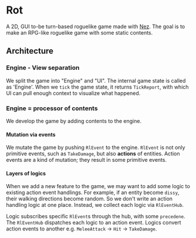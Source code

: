 # Rot
A 2D, GUI to-be turn-based roguelike game made with [Nez](https://github.com/prime31/Nez). The goal is to make an RPG-like roguelike game with some static contents.

## Architecture

### Engine - View separation
We split the game into "Engine" and "UI". The internal game state is called as 'Engine'. When we `tick` the game state, it returns `TickReport`, with which UI can pull enough context to visualize what happened.

### Engine = processor of contents
We develop the game by adding contents to the engine.

#### Mutation via events
We mutate the game by pushing `RlEvent` to the engine. `RlEvent` is not only primitive events, such as `TakeDamage`, but also **actions** of entities. Action events are a kind of mutation; they result in some primitive events.

#### Layers of logics
When we add a new feature to the game, we may want to add some logic to existing action event handlings. For example, if an entity become `dissy`, their walking directions become random. So we don't write an action handling logic at one place. Instead, we collect each logic via `RlEventHub`.

Logic subscribes specific `RlEvent`s through the hub, with some `precedene`. The `RlEventHub` dispatches each logic to an action event. Logics convert action events to another e.g. `MeleeAttack` → `Hit` → `TakeDamage`.
